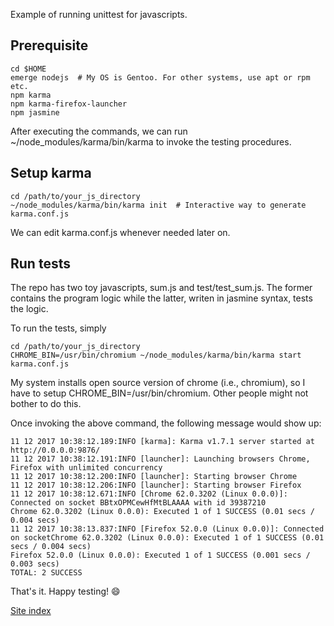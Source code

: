 Example of running unittest for javascripts.

Prerequisite
--

```
cd $HOME
emerge nodejs  # My OS is Gentoo. For other systems, use apt or rpm etc.
npm karma
npm karma-firefox-launcher
npm jasmine
```

After executing the commands, we can run ~/node_modules/karma/bin/karma
to invoke the testing procedures.

Setup karma
--
```
cd /path/to/your_js_directory
~/node_modules/karma/bin/karma init  # Interactive way to generate karma.conf.js
```
We can edit karma.conf.js whenever needed later on.

Run tests
--

The repo has two toy javascripts, sum.js and test/test_sum.js. The former
contains the program logic while the latter, writen in jasmine syntax, tests
the logic.

To run the tests, simply

```
cd /path/to/your_js_directory
CHROME_BIN=/usr/bin/chromium ~/node_modules/karma/bin/karma start karma.conf.js
```

My system installs open source version of chrome (i.e., chromium), so I have to setup CHROME_BIN=/usr/bin/chromium. Other people might not bother to do this.

Once invoking the above command, the following message would show up:
```
11 12 2017 10:38:12.189:INFO [karma]: Karma v1.7.1 server started at http://0.0.0.0:9876/
11 12 2017 10:38:12.191:INFO [launcher]: Launching browsers Chrome, Firefox with unlimited concurrency
11 12 2017 10:38:12.200:INFO [launcher]: Starting browser Chrome
11 12 2017 10:38:12.206:INFO [launcher]: Starting browser Firefox
11 12 2017 10:38:12.671:INFO [Chrome 62.0.3202 (Linux 0.0.0)]: Connected on socket BBtxOPMCewHfMtBLAAAA with id 39387210
Chrome 62.0.3202 (Linux 0.0.0): Executed 1 of 1 SUCCESS (0.01 secs / 0.004 secs)
11 12 2017 10:38:13.837:INFO [Firefox 52.0.0 (Linux 0.0.0)]: Connected on socketChrome 62.0.3202 (Linux 0.0.0): Executed 1 of 1 SUCCESS (0.01 secs / 0.004 secs)
Firefox 52.0.0 (Linux 0.0.0): Executed 1 of 1 SUCCESS (0.001 secs / 0.003 secs)
TOTAL: 2 SUCCESS
```

That's it. Happy testing! :smile:

[Site index](../)
